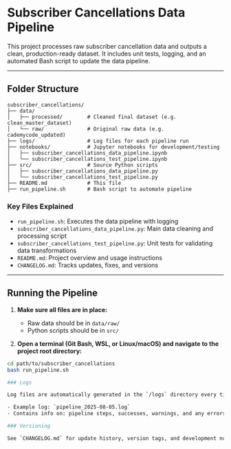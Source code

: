 # Subscriber Cancellations Data Pipeline

This project processes raw subscriber cancellation data and outputs a clean, production-ready dataset. It includes unit tests, logging, and an automated Bash script to update the data pipeline.

---

## Folder Structure

```
subscriber_cancellations/
├── data/
│   ├── processed/        # Cleaned final dataset (e.g. clean_master_dataset)
│   └── raw/              # Original raw data (e.g. cademycode_updated)
├── logs/                 # Log files for each pipeline run
├── notebooks/            # Jupyter notebooks for development/testing
│   ├── subscriber_cancellations_data_pipeline.ipynb
│   └── subscriber_cancellations_test_pipeline.ipynb
├── src/                  # Source Python scripts
│   ├── subscriber_cancellations_data_pipeline.py
│   └── subscriber_cancellations_test_pipeline.py
├── README.md             # This file
├── run_pipeline.sh       # Bash script to automate pipeline
```

### Key Files Explained

- `run_pipeline.sh`: Executes the data pipeline with logging
- `subscriber_cancellations_data_pipeline.py`: Main data cleaning and processing script
- `subscriber_cancellations_test_pipeline.py`: Unit tests for validating data transformations
- `README.md`: Project overview and usage instructions
- `CHANGELOG.md`: Tracks updates, fixes, and versions

---

## Running the Pipeline

1. **Make sure all files are in place:**
   - Raw data should be in `data/raw/`
   - Python scripts should be in `src/`

2. **Open a terminal (Git Bash, WSL, or Linux/macOS) and navigate to the project root directory:**

```bash
cd path/to/subscriber_cancellations
bash run_pipeline.sh

### Logs

Log files are automatically generated in the `/logs` directory every time the pipeline runs.

- Example log: `pipeline_2025-08-05.log`
- Contains info on: pipeline steps, successes, warnings, and any errors

### Versioning

See `CHANGELOG.md` for update history, version tags, and development notes.

